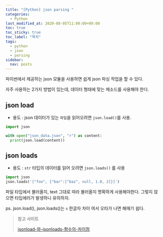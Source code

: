 ```yaml
---
title: "[Python] json parsing "
categories:
  - Python
last_modified_at: 2020-08-05T11:00:00+09:00
toc: true
toc_sticky: true
toc_label: "목차"
tags:
  - python
  - json
  - parsing
sidebar:
  nav: posts
---
```






파이썬에서 제공하는  json 모듈을 사용하면 쉽게 json 파싱 작업을 할 수 있다. 

자주 사용하는 2가지 방법이 있는데, 데이터 형태에 맞는 메소드를 사용해야 한다. 





## json load

- 용도 : json 데이터가 있는 `파일`을 읽어오려면 `json.load()`를 사용.

```python
import json

with open("json_data.json", "r") as content:
  print(json.load(content))
```



## json loads

- 용도 : `str` 타입의 데이터를 읽어 오려면 `json.loads()` 를 사용 

```python
import json
json.loads('["foo", {"bar":["baz", null, 1.0, 2]}]')
```



파일 타입에서 불러올지,  text 그대로  따라 불러올지 명확하게 사용해야한다. 그렇지 않으면 타입에러가 발생하니 유의하자.

ps. json.load(), json.loads()는 `s` 한글자 차이 여서 오타가 나면 해매기 쉽다.





> 참고 사이트 
>
> [jsonload-와-jsonloads-함수의-차이점]((https://www.it-swarm.dev/ko/python/jsonload-와-jsonloads-함수의-차이점은-무엇입니까/828495653/))